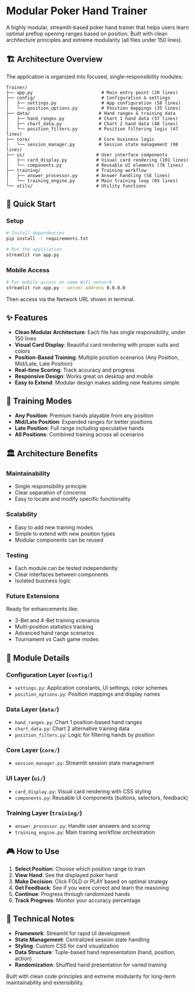 # Modular Poker Hand Trainer

A highly modular, streamlit-based poker hand trainer that helps users learn optimal preflop opening ranges based on position. Built with clean architecture principles and extreme modularity (all files under 150 lines).

## 🏗️ Architecture Overview

The application is organized into focused, single-responsibility modules:

```
Trainer/
├── app.py                          # Main entry point (20 lines)
├── config/                         # Configuration & settings
│   ├── settings.py                 # App configuration (58 lines)
│   └── position_options.py         # Position mappings (35 lines)
├── data/                          # Hand ranges & training data
│   ├── hand_ranges.py             # Chart 1 hand data (57 lines)
│   ├── chart_data.py              # Chart 2 hand data (48 lines)
│   └── position_filters.py        # Position filtering logic (47 lines)
├── core/                          # Core business logic
│   └── session_manager.py         # Session state management (98 lines)
├── ui/                           # User interface components
│   ├── card_display.py           # Visual card rendering (101 lines)
│   └── components.py             # Reusable UI elements (78 lines)
├── training/                     # Training workflow
│   ├── answer_processor.py       # Answer handling (58 lines)
│   └── training_engine.py        # Main training loop (65 lines)
└── utils/                        # Utility functions
```

## 🚀 Quick Start

### Setup
```bash
# Install dependencies
pip install -r requirements.txt

# Run the application
streamlit run app.py
```

### Mobile Access
```bash
# For mobile access on same WiFi network
streamlit run app.py --server.address 0.0.0.0
```
Then access via the Network URL shown in terminal.

## ✨ Features

- **Clean Modular Architecture**: Each file has single responsibility, under 150 lines
- **Visual Card Display**: Beautiful card rendering with proper suits and colors
- **Position-Based Training**: Multiple position scenarios (Any Position, Mid/Late, Late Position)
- **Real-time Scoring**: Track accuracy and progress
- **Responsive Design**: Works great on desktop and mobile
- **Easy to Extend**: Modular design makes adding new features simple

## 🎯 Training Modes

- **Any Position**: Premium hands playable from any position
- **Mid/Late Position**: Expanded ranges for better positions
- **Late Position**: Full range including speculative hands
- **All Positions**: Combined training across all scenarios

## 🏛️ Architecture Benefits

### **Maintainability**
- Single responsibility principle
- Clear separation of concerns
- Easy to locate and modify specific functionality

### **Scalability**
- Easy to add new training modes
- Simple to extend with new position types
- Modular components can be reused

### **Testing**
- Each module can be tested independently
- Clear interfaces between components
- Isolated business logic

### **Future Extensions**
Ready for enhancements like:
- 3-Bet and 4-Bet training scenarios
- Multi-position statistics tracking
- Advanced hand range scenarios
- Tournament vs Cash game modes

## 📁 Module Details

### **Configuration Layer** (`config/`)
- `settings.py`: Application constants, UI settings, color schemes
- `position_options.py`: Position mappings and display names

### **Data Layer** (`data/`)
- `hand_ranges.py`: Chart 1 position-based hand ranges
- `chart_data.py`: Chart 2 alternative training data
- `position_filters.py`: Logic for filtering hands by position

### **Core Layer** (`core/`)
- `session_manager.py`: Streamlit session state management

### **UI Layer** (`ui/`)
- `card_display.py`: Visual card rendering with CSS styling
- `components.py`: Reusable UI components (buttons, selectors, feedback)

### **Training Layer** (`training/`)
- `answer_processor.py`: Handle user answers and scoring
- `training_engine.py`: Main training workflow orchestration

## 🎮 How to Use

1. **Select Position**: Choose which position range to train
2. **View Hand**: See the displayed poker hand
3. **Make Decision**: Click FOLD or PLAY based on optimal strategy  
4. **Get Feedback**: See if you were correct and learn the reasoning
5. **Continue**: Progress through randomized hands
6. **Track Progress**: Monitor your accuracy percentage

## 🔧 Technical Notes

- **Framework**: Streamlit for rapid UI development
- **State Management**: Centralized session state handling
- **Styling**: Custom CSS for card visualization
- **Data Structure**: Tuple-based hand representation (hand, position, action)
- **Randomization**: Shuffled hand presentation for varied training

Built with clean code principles and extreme modularity for long-term maintainability and extensibility.
